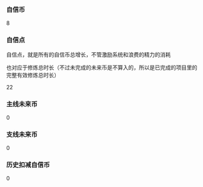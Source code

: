 ### 自信币
8

### 自信点
自信点，就是所有的自信币总增长，不管激励系统和浪费的精力的消耗

也对应于修炼总时长（不过未完成的未来币是不算入的，所以是已完成的项目里的完整有效修炼总时长）

22

### 主线未来币
0

### 支线未来币
0

### 历史扣减自信币
0
